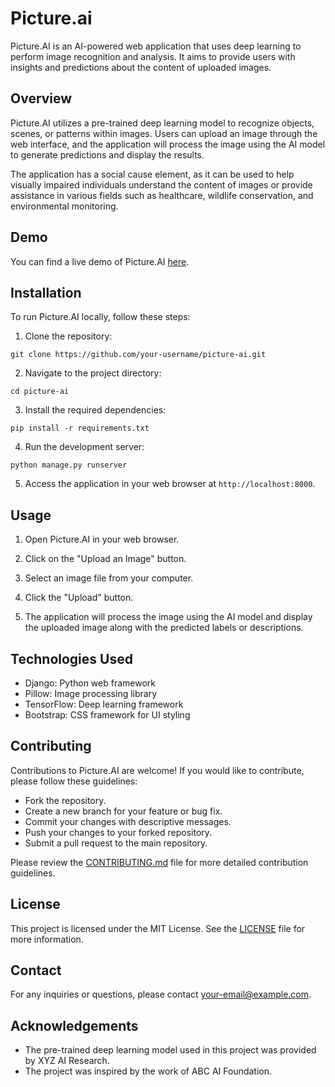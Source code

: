# Picture.ai

Picture.AI is an AI-powered web application that uses deep learning to perform image recognition and analysis. It aims to provide users with insights and predictions about the content of uploaded images.

## Overview

Picture.AI utilizes a pre-trained deep learning model to recognize objects, scenes, or patterns within images. Users can upload an image through the web interface, and the application will process the image using the AI model to generate predictions and display the results.

The application has a social cause element, as it can be used to help visually impaired individuals understand the content of images or provide assistance in various fields such as healthcare, wildlife conservation, and environmental monitoring.

## Demo

You can find a live demo of Picture.AI [here](https://example.com).

## Installation

To run Picture.AI locally, follow these steps:

1. Clone the repository:
```
git clone https://github.com/your-username/picture-ai.git
```

2. Navigate to the project directory:
```
cd picture-ai
```

3. Install the required dependencies:
```
pip install -r requirements.txt
```

4. Run the development server:
```
python manage.py runserver
```


5. Access the application in your web browser at `http://localhost:8000`.

## Usage

1. Open Picture.AI in your web browser.

2. Click on the "Upload an Image" button.

3. Select an image file from your computer.

4. Click the "Upload" button.

5. The application will process the image using the AI model and display the uploaded image along with the predicted labels or descriptions.

## Technologies Used

- Django: Python web framework
- Pillow: Image processing library
- TensorFlow: Deep learning framework
- Bootstrap: CSS framework for UI styling

## Contributing

Contributions to Picture.AI are welcome! If you would like to contribute, please follow these guidelines:

- Fork the repository.
- Create a new branch for your feature or bug fix.
- Commit your changes with descriptive messages.
- Push your changes to your forked repository.
- Submit a pull request to the main repository.

Please review the [CONTRIBUTING.md](CONTRIBUTING.md) file for more detailed contribution guidelines.

## License

This project is licensed under the MIT License. See the [LICENSE](LICENSE) file for more information.

## Contact

For any inquiries or questions, please contact [your-email@example.com](mailto:your-email@example.com).

## Acknowledgements

- The pre-trained deep learning model used in this project was provided by XYZ AI Research.
- The project was inspired by the work of ABC AI Foundation.

